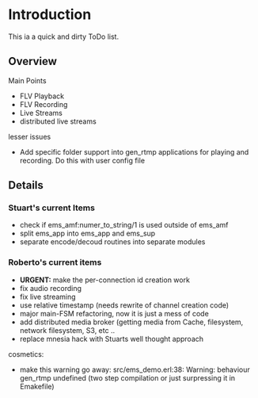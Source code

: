 # Introduction #

This ia a quick and dirty ToDo list.


## Overview ##

Main Points
  * FLV Playback
  * FLV Recording
  * Live Streams
  * distributed live streams

lesser issues
  * Add specific folder support into gen\_rtmp applications for playing and recording. Do this with user config file

## Details ##


### Stuart's current Items ###

  * check if ems\_amf:numer\_to\_string/1 is used outside of ems\_amf
  * split ems\_app into ems\_app and ems\_sup
  * separate encode/decoud routines into separate modules

### Roberto's current items ###
  * **URGENT:** make the per-connection id creation work
  * fix audio recording
  * fix live streaming
  * use relative timestamp (needs rewrite of channel creation code)
  * major main-FSM refactoring, now it is just a mess of code
  * add distributed media broker (getting media from Cache, filesystem, network filesystem, S3, etc ..
  * replace mnesia hack with Stuarts well thought approach

cosmetics:
  * make this warning go away: src/ems\_demo.erl:38: Warning: behaviour gen\_rtmp undefined (two step compilation or just surpressing it in Emakefile)
